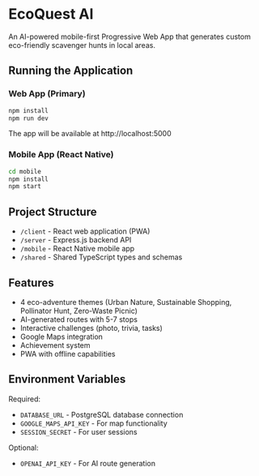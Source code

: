 # EcoQuest AI

An AI-powered mobile-first Progressive Web App that generates custom eco-friendly scavenger hunts in local areas.

## Running the Application

### Web App (Primary)
```bash
npm install
npm run dev
```
The app will be available at http://localhost:5000

### Mobile App (React Native)
```bash
cd mobile
npm install
npm start
```

## Project Structure

- `/client` - React web application (PWA)
- `/server` - Express.js backend API
- `/mobile` - React Native mobile app
- `/shared` - Shared TypeScript types and schemas

## Features

- 4 eco-adventure themes (Urban Nature, Sustainable Shopping, Pollinator Hunt, Zero-Waste Picnic)
- AI-generated routes with 5-7 stops
- Interactive challenges (photo, trivia, tasks)
- Google Maps integration
- Achievement system
- PWA with offline capabilities

## Environment Variables

Required:
- `DATABASE_URL` - PostgreSQL database connection
- `GOOGLE_MAPS_API_KEY` - For map functionality
- `SESSION_SECRET` - For user sessions

Optional:
- `OPENAI_API_KEY` - For AI route generation